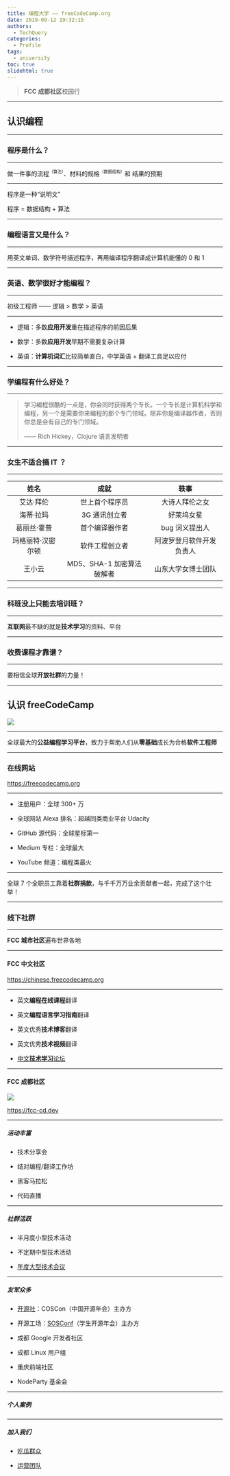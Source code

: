 ```yaml
---
title: 编程大学 —— freeCodeCamp.org
date: 2019-09-12 19:32:15
authors:
  - TechQuery
categories:
  - Profile
tags:
  - university
toc: true
slidehtml: true
---
```


> **FCC 成都社区**校园行

---

## 认识编程

---

### 程序是什么？

---

做一件事的流程<sup><small>（算法）</small></sup>、材料的规格<sup><small>（数据结构）</small></sup>和 结果的预期

---

程序是一种“说明文”

程序 = 数据结构 + 算法

---

### 编程语言又是什么？

---

用英文单词、数学符号描述程序，再用编译程序翻译成计算机能懂的 0 和 1

<!-- more -->

---

### 英语、数学很好才能编程？

---

初级工程师 —— 逻辑 > 数学 > 英语

---

- 逻辑：多数**应用开发**重在描述程序的前因后果

- 数学：多数**应用开发**早期不需要复杂计算

- 英语：**计算机词汇**比较简单直白，中学英语 + 翻译工具足以应付

---

### 学编程有什么好处？

---

> 学习编程很酷的一点是，你会同时获得两个专长。一个专长是计算机科学和编程，另一个是需要你来编程的那个专门领域。除非你是编译器作者，否则你总是会有自己的专门领域。
>
> —— Rich Hickey，Clojure 语言发明者

---

### 女生不适合搞 IT ？

---

|       姓名        |           成就            |           轶事           |
| :---------------: | :-----------------------: | :----------------------: |
|     艾达·拜伦     |      世上首个程序员       |      大诗人拜伦之女      |
|     海蒂·拉玛     |       3G 通讯创立者       |        好莱坞女星        |
|    葛丽丝·霍普    |      首个编译器作者       |      bug 词义提出人      |
| 玛格丽特·汉密尔顿 |      软件工程创立者       | 阿波罗登月软件开发负责人 |
|      王小云       | MD5、SHA-1 加密算法破解者 |    山东大学女博士团队    |

---

### 科班没上只能去培训班？

---

**互联网**最不缺的就是**技术学习**的资料、平台

---

### 收费课程才靠谱？

---

要相信全球**开放社群**的力量！

---

## 认识 freeCodeCamp

![](https://cdn-media-1.freecodecamp.org/ghost/2018/12/FCC-logo-white.png)

---

全球最大的**公益编程学习平台**，致力于帮助人们从**零基础**成长为合格**软件工程师**

---

### 在线网站

https://freecodecamp.org

---

- 注册用户：全球 300+ 万

- 全球网站 Alexa 排名：超越同类商业平台 Udacity

- GitHub 源代码：全球星标第一

- Medium 专栏：全球最大

- YouTube 频道：编程类最火

---

全球 7 个全职员工靠着**社群捐款**，与千千万万业余贡献者一起，完成了这个壮举！

---

### 线下社群

---

**FCC 城市社区**遍布世界各地

---

#### FCC 中文社区

https://chinese.freecodecamp.org

---

- 英文**编程在线课程**翻译

- 英文**编程语言学习指南**翻译

- 英文优秀**技术博客**翻译

- 英文优秀**技术视频**翻译

- [中文**技术学习**论坛](https://chinese.freecodecamp.org/forum/)

---

#### FCC 成都社区

![](/images/FCC-CDC-v1-1.png)

https://fcc-cd.dev

---

##### 活动丰富

- 技术分享会

- 结对编程/翻译工作坊

- 黑客马拉松

- 代码直播

---

##### 社群活跃

- 半月度小型技术活动

- 不定期中型技术活动

- [年度大型技术会议](https://web-conf.dev)

---

##### 友军众多

- [开源社](https://kaiyuanshe.cn)：COSCon（中国开源年会）主办方

- 开源工场：[SOSConf](https://sosconf.org)（学生开源年会）主办方

- 成都 Google 开发者社区

- 成都 Linux 用户组

- 重庆前端社区

- NodeParty 基金会

---

##### 个人案例

---

##### 加入我们

- [吃瓜群众](https://fcc-cd.dev/contact)

- [运营团队](https://fcc-cd.dev/profile/guide/slide.html)
